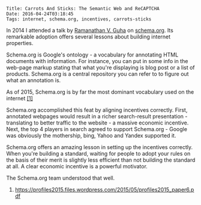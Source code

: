     Title: Carrots And Sticks: The Semantic Web and ReCAPTCHA
    Date: 2016-04-24T03:18:45
    Tags: internet, schema.org, incentives, carrots-sticks

In 2014 I attended a talk by [Ramanathan V. Guha](https://en.wikipedia.org/wiki/Ramanathan_V._Guha) on [schema.org](http://schema.org/). Its remarkable adoption offers several lessons about building internet properties.

Schema.org is Google's ontology - a vocabulary for annotating HTML documents with information. For instance, you can put in some info in the web-page markup stating that what you're displaying is blog post or a list of products. Schema.org is a central repository you can refer to to figure out what an annotation is.

As of 2015, Schema.org is by far the most dominant vocabulary used on the internet [[1]](#1)

Schema.org accomplished this feat by aligning incentives correctly. First, annotated webpages would result in a richer search-result presentation - translating to better traffic to the website - a massive economic incentive. Next, the top 4 players in search agreed to support Schema.org - Google was obviously the mothership, bing, Yahoo and Yandex supported it.

Schema.org offers an amazing lesson in setting up the incentives correctly. When you're building a standard, waiting for people to adopt your rules on the basis of their merit is slightly less efficient than not building the standard at all. A clear economic incentive is a powerful motivator.

The Schema.org team understood that well.

1. <a name="1" href="https://profiles2015.files.wordpress.com/2015/05/profiles2015_paper6.pdf">https://profiles2015.files.wordpress.com/2015/05/profiles2015_paper6.pdf</a>